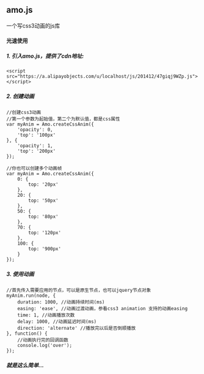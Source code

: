 ## amo.js

一个写css3动画的js库

#### 光速使用

##### 1. 引入amo.js，提供了cdn地址:

    <script src="https://a.alipayobjects.com/u/localhost/js/201412/47giqj9WZp.js"></script>

##### 2. 创建动画
    
    //创建css3动画
    //第一个参数为起始值，第二个为默认值，都是css属性
    var myAnim = Amo.createCssAnim({
        'opacity': 0,
        'top': '100px'
    }, {
        'opacity': 1,
        'top': '200px'
    });
    
    //你也可以创建多个动画帧
    var myAnim = Amo.createCssAnim({
        0: {
            top: '20px'
        },
        20: {
            top: '50px'
        },
        50: {
            top: '80px'
        },
        70: {
            top: '120px'
        },
        100: {
            top: '900px'
        }
    });

##### 3. 使用动画

    //首先传入需要应用的节点，可以是原生节点，也可以jquery节点对象
    myAnim.run(node, {
        duration: 1000, //动画持续时间(ms)
        easing: 'ease', //动画过渡动画，参看css3 animation 支持的动画easing
        time: 1, //动画播放次数
        delay: 1000, //动画延迟时间(ms)
        direction: 'alternate' //播放完以后是否倒顺播放
    }, function() {
        //动画执行完的回调函数
        console.log('over');
    });
    
##### 就是这么简单...
